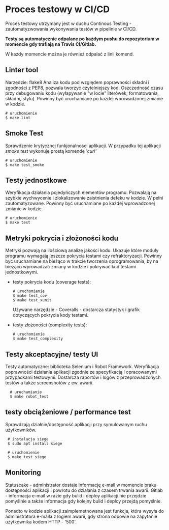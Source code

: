# Proces testowy w CI/CD


Proces testowy utrzymany jest w duchu Continous Testing - zautomatyzwowania wykonywania testów w pipelinie w CI/CD.

**Testy są automatycznie odpalane po każdym pushu do repozytorium w momencie gdy trafiają na Travis CI/Gitlab.**

W każdy momencie można je również odpalać z linii komend.

Linter tool
-----------
Narzędzie: flake8
Analiza kodu pod względem poprawności składni i zgodności z PEP8, pozwala tworzyć czytelniejszy kod. Oszczedność czasu przy debugowaniu kodu (wyłapywanie "w locie" literówek, formatowania, składni, stylu). Powinny być uruchamiane po każdej wprowadzonej zmianie w kodzie.
   
    # uruchomienie 
    $ make lint
    
Smoke Test
----------
Sprawdzenie krytycznej funkjonalności aplikacji. W przypadku tej aplikacji _smoke test_ wykonuje prostą komendę _'curl'_ 
    
    # uruchomienie
    $ make test_smoke

Testy jednostkowe
-----------------
Weryfikacja działania pojedyńczych elementów programu. Pozwalają na szybkie wychwycenie i zlokalizowanie zaistnienia defeku w kodzie. 
W pełni zautomatyzowane. Powinny być uruchamiane po każdej wprowadzonej zmianie w kodzie.

    # uruchomienie
    $ make test


Metryki pokrycia i złożoności kodu
----------------------------------
Metryki pozwają na ilościową analizę jakości kodu. Ukazuje które moduły programu wymagają jeszcze pokrycia testami czy refraktoryzacji.
Powinny być uruchamiane na bieżąco w trakcie tworzenia oprogramowania, by na bieżąco wprowadzać zmiany w kodzie i pokrywać kod testami jednostkowymi.

- testy pokrycia kodu (coverage tests): 
  
      # uruchomienie
      $ make test_cov
      $ make test_xunit

  Używane narzędzie - Coveralls - dostarcza statystyk i grafik dotyczących pokrycia kody testami.
  
- testy złożoności (complexity tests):
  
      # uruchomienie
      $ make test_complexity


 
Testy akceptacyjne/ testy UI
----------------------------
Testy automatyczne: biblioteka Selenium i Robot Framework.
Weryfikacja poprawności działania aplikacji zgodnie ze specyfikacją i opracowanymi przypadkami testowymi. 
Dostarcza raportów i logów z przeprowadzonych testów a także screenshotów z ew. awarii. 

      # uruchamianie
      $ make robot_test
 

testy obciążeniowe / performance test
-------------------------------------
Sprawdzają działnie/dostępność aplikacji przy symulowanym ruchu użytkowników.
    
     # instalacja siege
     $ sudo apt install siege
     
     # uruchomienie 
     $ make test_siege


Monitoring
----------
Statuscake - administrator dostaje informację e-mail w momencie braku dostępności aplikacji i powrotu do działania z czasem trwania awarii. 
Gitlab - informacja e-mail w razie gdy bulid i deploy aplikacji nie przejdzie pomyślnie a także informacja gdy kolejny bulid i deploy przejdą pomyślnie.

Ponadto w kodzie aplikacji zaimplemetnowana jest funkcja, która wysyła do administratora e-maila z logiem awarii, gdy strona odpowie na zapytanie użytkownika kodem HTTP - '500'.
